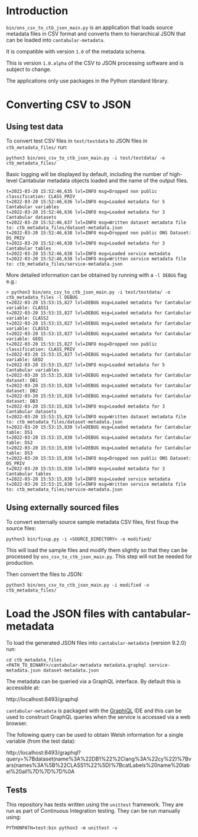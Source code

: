 Introduction
============

`bin/ons_csv_to_ctb_json_main.py` is an application that loads source metadata files in CSV format
and converts them to hierarchical JSON that can be loaded into `cantabular-metadata`.

It is compatible with version `1.0` of the metadata schema.

This is version `1.0.alpha` of the CSV to JSON processing software and is subject to change.

The applications only use packages in the Python standard library.

Converting CSV to JSON
======================

Using test data
---------------

To convert test CSV files in `test/testdata` to JSON files in `ctb_metadata_files/` run:
```
python3 bin/ons_csv_to_ctb_json_main.py -i test/testdata/ -o ctb_metadata_files/
```

Basic logging will be displayed by default, including the number of high-level Cantabular metadata
objects loaded and the name of the output files.
```
t=2022-03-20 15:52:46,635 lvl=INFO msg=Dropped non public classification: CLASS_PRIV
t=2022-03-20 15:52:46,636 lvl=INFO msg=Loaded metadata for 5 Cantabular variables
t=2022-03-20 15:52:46,636 lvl=INFO msg=Loaded metadata for 3 Cantabular datasets
t=2022-03-20 15:52:46,637 lvl=INFO msg=Written dataset metadata file to: ctb_metadata_files/dataset-metadata.json
t=2022-03-20 15:52:46,638 lvl=INFO msg=Dropped non public ONS Dataset: DS_PRIV
t=2022-03-20 15:52:46,638 lvl=INFO msg=Loaded metadata for 3 Cantabular tables
t=2022-03-20 15:52:46,638 lvl=INFO msg=Loaded service metadata
t=2022-03-20 15:52:46,638 lvl=INFO msg=Written service metadata file to: ctb_metadata_files/service-metadata.json
```

More detailed information can be obtained by running with a `-l DEBUG` flag e.g.:
```
> python3 bin/ons_csv_to_ctb_json_main.py -i test/testdata/ -o ctb_metadata_files -l DEBUG
t=2022-03-20 15:53:15,827 lvl=DEBUG msg=Loaded metadata for Cantabular variable: CLASS1
t=2022-03-20 15:53:15,827 lvl=DEBUG msg=Loaded metadata for Cantabular variable: CLASS2
t=2022-03-20 15:53:15,827 lvl=DEBUG msg=Loaded metadata for Cantabular variable: CLASS3
t=2022-03-20 15:53:15,827 lvl=DEBUG msg=Loaded metadata for Cantabular variable: GEO1
t=2022-03-20 15:53:15,827 lvl=INFO msg=Dropped non public classification: CLASS_PRIV
t=2022-03-20 15:53:15,827 lvl=DEBUG msg=Loaded metadata for Cantabular variable: GEO2
t=2022-03-20 15:53:15,827 lvl=INFO msg=Loaded metadata for 5 Cantabular variables
t=2022-03-20 15:53:15,828 lvl=DEBUG msg=Loaded metadata for Cantabular dataset: DB1
t=2022-03-20 15:53:15,828 lvl=DEBUG msg=Loaded metadata for Cantabular dataset: DB2
t=2022-03-20 15:53:15,828 lvl=DEBUG msg=Loaded metadata for Cantabular dataset: DB3
t=2022-03-20 15:53:15,828 lvl=INFO msg=Loaded metadata for 3 Cantabular datasets
t=2022-03-20 15:53:15,829 lvl=INFO msg=Written dataset metadata file to: ctb_metadata_files/dataset-metadata.json
t=2022-03-20 15:53:15,830 lvl=DEBUG msg=Loaded metadata for Cantabular table: DS1
t=2022-03-20 15:53:15,830 lvl=DEBUG msg=Loaded metadata for Cantabular table: DS2
t=2022-03-20 15:53:15,830 lvl=DEBUG msg=Loaded metadata for Cantabular table: DS3
t=2022-03-20 15:53:15,830 lvl=INFO msg=Dropped non public ONS Dataset: DS_PRIV
t=2022-03-20 15:53:15,830 lvl=INFO msg=Loaded metadata for 3 Cantabular tables
t=2022-03-20 15:53:15,830 lvl=INFO msg=Loaded service metadata
t=2022-03-20 15:53:15,830 lvl=INFO msg=Written service metadata file to: ctb_metadata_files/service-metadata.json
```

Using externally sourced files
------------------------------

To convert externally source sample metadata CSV files, first fixup the source files:
```
python3 bin/fixup.py -i <SOURCE_DIRECTORY> -o modified/
```

This will load the sample files and modify them slightly so that they can be processed by `ons_csv_to_ctb_json_main.py`. This step will not be needed for production.

Then convert the files to JSON:
```
python3 bin/ons_csv_to_ctb_json_main.py -i modified -o ctb_metadata_files/
```

Load the JSON files with cantabular-metadata
============================================

To load the generated JSON files into `cantabular-metadata` (version 9.2.0) run:
```
cd ctb_metadata_files
<PATH_TO_BINARY>/cantabular-metadata metadata.graphql service-metadata.json dataset-metadata.json
```

The metadata can be queried via a GraphQL interface. By default this is accessible at:

http://localhost:8493/graphql

`cantabular-metadata` is packaged with the [GraphiQL](https://github.com/graphql/graphiql) IDE
and this can be used to construct GraphQL queries when the service is accessed via a web browser.

The following query can be used to obtain Welsh information for a single variable (from the test data):

http://localhost:8493/graphql?query=%7Bdataset(name%3A%22DB1%22%2Clang%3A%22cy%22)%7Bvars(names%3A%5B%22CLASS1%22%5D)%7BcatLabels%20name%20label%20all%7D%7D%7D%0A


Tests
-----

This repository has tests written using the `unittest` framework. They are run as part of
Continuous Integration testing. They can be run manually using:

```
PYTHONPATH=test:bin python3 -m unittest -v
```
